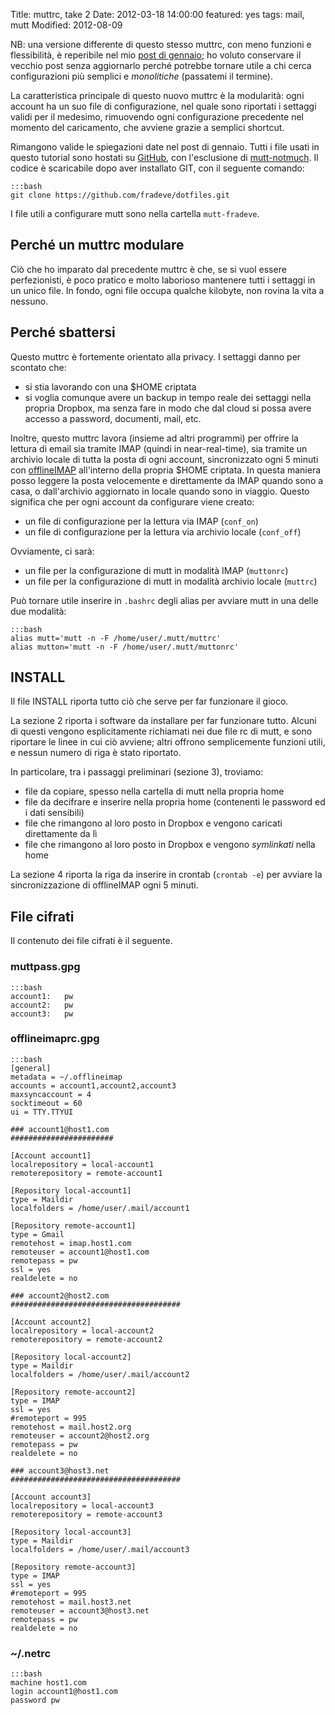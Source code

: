Title: muttrc, take 2
Date:  2012-03-18 14:00:00
featured: yes
tags: mail, mutt
Modified: 2012-08-09

NB: una versione differente di questo stesso muttrc, con meno funzioni e flessibilità, è reperibile nel mio [post di gennaio]({filename}/log/2012/01/my-muttrc.html); ho voluto conservare il vecchio post senza aggiornarlo perché potrebbe tornare utile a chi cerca configurazioni più semplici e _monolitiche_ (passatemi il termine).

La caratteristica principale di questo nuovo muttrc è la modularità: ogni account ha un suo file di configurazione, nel quale sono riportati i settaggi validi per il medesimo, rimuovendo ogni configurazione precedente nel momento del caricamento, che avviene grazie a semplici shortcut.

Rimangono valide le spiegazioni date nel post di gennaio. Tutti i file usati in questo tutorial sono hostati su [GitHub][3], con l'esclusione di [mutt-notmuch][4]. Il codice è scaricabile dopo aver installato GIT, con il seguente comando:

    :::bash
	git clone https://github.com/fradeve/dotfiles.git

I file utili a configurare mutt sono nella cartella `mutt-fradeve`.

## Perché un muttrc modulare
Ciò che ho imparato dal precedente muttrc è che, se si vuol essere perfezionisti, è poco pratico e molto laborioso mantenere tutti i settaggi in un unico file. In fondo, ogni file occupa qualche kilobyte, non rovina la vita a nessuno.

## Perché sbattersi
Questo muttrc è fortemente orientato alla privacy. I settaggi danno per scontato che:

* si stia lavorando con una $HOME criptata
* si voglia comunque avere un backup in tempo reale dei settaggi nella propria Dropbox, ma senza fare in modo che dal cloud si possa avere accesso a password, documenti, mail, etc.

Inoltre, questo muttrc lavora (insieme ad altri programmi) per offrire la lettura di email sia tramite IMAP (quindi in near-real-time), sia tramite un archivio locale di tutta la posta di ogni account, sincronizzato ogni 5 minuti con [offlineIMAP][2] all'interno della propria $HOME criptata. In questa maniera posso leggere la posta velocemente e direttamente da IMAP quando sono a casa, o dall'archivio aggiornato in locale quando sono in viaggio. Questo significa che per ogni account da configurare viene creato:

* un file di configurazione per la lettura via IMAP (`conf_on`)
* un file di configurazione per la lettura via archivio locale (`conf_off`)

Ovviamente, ci sarà:

* un file per la configurazione di mutt in modalità IMAP (`muttonrc`)
* un file per la configurazione di mutt in modalità archivio locale (`muttrc`)

Può tornare utile inserire in `.bashrc` degli alias per avviare mutt in una delle due modalità:

    :::bash
	alias mutt='mutt -n -F /home/user/.mutt/muttrc'
	alias mutton='mutt -n -F /home/user/.mutt/muttonrc'

## INSTALL
Il file INSTALL riporta tutto ciò che serve per far funzionare il gioco.

La sezione 2 riporta i software da installare per far funzionare tutto. Alcuni di questi vengono esplicitamente richiamati nei due file rc di mutt, e sono riportare le linee in cui ciò avviene; altri offrono semplicemente funzioni utili, e nessun numero di riga è stato riportato.

In particolare, tra i passaggi preliminari (sezione 3), troviamo:

* file da copiare, spesso nella cartella di mutt nella propria home
* file da decifrare e inserire nella propria home (contenenti le password ed i dati sensibili)
* file che rimangono al loro posto in Dropbox e vengono caricati direttamente da lì
* file che rimangono al loro posto in Dropbox e vengono _symlinkati_ nella home

La sezione 4 riporta la riga da inserire in crontab (`crontab -e`) per avviare la sincronizzazione di offlineIMAP ogni 5 minuti.

## File cifrati
Il contenuto dei file cifrati è il seguente.

### muttpass.gpg

    :::bash
	account1:	pw
	account2:	pw	
	account3:	pw

### offlineimaprc.gpg

    :::bash
	[general]
	metadata = ~/.offlineimap
	accounts = account1,account2,account3
	maxsyncaccount = 4
	socktimeout = 60
	ui = TTY.TTYUI

	### account1@host1.com 
	#######################

	[Account account1]
	localrepository = local-account1
	remoterepository = remote-account1

	[Repository local-account1]
	type = Maildir
	localfolders = /home/user/.mail/account1

	[Repository remote-account1]
	type = Gmail
	remotehost = imap.host1.com
	remoteuser = account1@host1.com
	remotepass = pw
	ssl = yes
	realdelete = no

	### account2@host2.com
	######################################

	[Account account2]
	localrepository = local-account2
	remoterepository = remote-account2

	[Repository local-account2]
	type = Maildir
	localfolders = /home/user/.mail/account2

	[Repository remote-account2]
	type = IMAP
	ssl = yes
	#remoteport = 995
	remotehost = mail.host2.org
	remoteuser = account2@host2.org
	remotepass = pw
	realdelete = no

	### account3@host3.net
	######################################

	[Account account3]
	localrepository = local-account3
	remoterepository = remote-account3

	[Repository local-account3]
	type = Maildir
	localfolders = /home/user/.mail/account3

	[Repository remote-account3]
	type = IMAP
	ssl = yes
	#remoteport = 995
	remotehost = mail.host3.net
	remoteuser = account3@host3.net
	remotepass = pw
	realdelete = no

### ~/.netrc

    :::bash
	machine host1.com
	login account1@host1.com
	password pw

   [2]: http://offlineimap.org
   [3]: https://github.com/fradeve/dotfiles
   [4]: http://upsilon.cc/~zack/blog/posts/2011/01/how_to_use_Notmuch_with_Mutt
